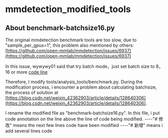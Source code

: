 # mmdetection_modified_tools


## About benchmark-batchsize16.py

The original mmdetection benchmark tools are too slow, due to "sample_per_gpus=1", this problem also mentioned by others: 
[https://github.com/open-mmlab/mmdetection/issues/6937](https://github.com/open-mmlab/mmdetection/issues/6937)

In this issue, wywywy01 said that try batch mode，just set batch size to 8，16 or more [code line](https://github.com/open-mmlab/mmdetection/blob/master/tools/analysis_tools/benchmark.py#L67)

Therefore, I modify tools/analysis_tools/benchmark.py. During the modification process, i encounter a problem about calculating batchsize, the process of solution at 
[https://blog.csdn.net/weixin_42362903/article/details/128640306](https://blog.csdn.net/weixin_42362903/article/details/128640306).

I rename the modified file as "benchmark-batchsize16.py". In this file, i put code annotation on the line above the line of code being modified. 
----"# 修改" means the next few lines code have been modified
----"# 新增" means i add several lines code
